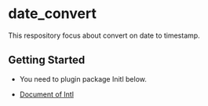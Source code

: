 # date_convert

This respository focus about convert on date to timestamp.

## Getting Started

- You need to plugin package Initl below.

- [Document of Intl](https://pub.dev/packages/intl#-readme-tab-)
